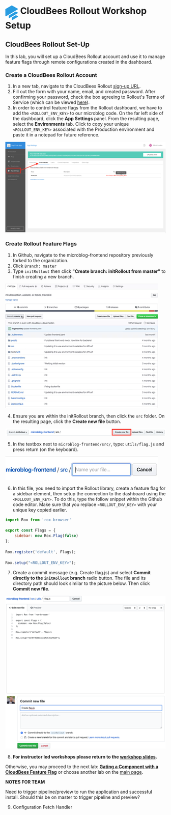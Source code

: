 # <img src="images/Rollout-blue.svg" alt="CloudBees Rollout Logo" width="40" align="top"> CloudBees Rollout Workshop Setup

## CloudBees Rollout Set-Up
In this lab, you will set up a CloudBees Rollout account and use it to manage feature flags through remote configurations created in the dashboard.

### Create a CloudBees Rollout Account 

1. In a new tab, navigate to the CloudBees Rollout [sign-up URL](https://app.rollout.io/signup).
2. Fill out the form with your name, email, and created password. After confirming your password,  check the box agreeing to Rollout's Terms of Service (which can be viewed [here](https://docs.cloudbees.com/docs/cloudbees-common/latest/subscription-agreement/)).
3. In order to control feature flags from the Rollout dashboard, we have to add the `<ROLLOUT_ENV_KEY>` to our microblog code. On the far left side of the dashboard, click the **App Settings** panel. From the resulting page, select the **Environments** tab. Click to copy your unique `<ROLLOUT_ENV_KEY>` associated with the Production environment and paste it in a notepad for future reference.

<p><img src="images/RolloutEnvKey.png" />

### Create Rollout Feature Flags

1. In Github, navigate to the microblog-frontend repository previously forked to the organization.
2. Click `Branch: master`
3. Type `initRollout` then click **"Create branch: initRollout from master"** to finish creating a new branch.

<p><img src="images/initRolloutBranch.gif" />

4. Ensure you are within the initRollout branch, then click the `src` folder. On the resulting page, click the **Create new file** button.

<p><img src="images/srcCreateNewFile.png" />

5. In the textbox next to `microblog-frontend/src/`, type: `utils/flag.js` and press return (on the keyboard).

<p><img src="images/utilsFlagJS.gif" />

6. In this file, you need to import the Rollout library, create a feature flag for a sidebar element, then setup the connection to the dashboard using the `<ROLLOUT_ENV_KEY>`. To do this, type the follow snippet within the Github code editor. Make sure that you replace `<ROLLOUT_ENV_KEY>` with your unique key copied earlier.
```javascript
import Rox from 'rox-browser'

export const Flags = {
	sidebar: new Rox.Flag(false)
};

Rox.register('default', Flags);

Rox.setup("<ROLLOUT_ENV_KEY>");
```
7. Create a commit message (e.g. Create flag.js) and select **Commit directly to the `initRollout` branch** radio button. The file and its directory path should look similar to the picture below. Then click **Commit new file**.

<p><img src="images/flagJSCommit.png" />

8. **For instructor led workshops please return to the [workshop slides](https://cloudbees-days.github.io/core-rollout-flow-workshop/rollout/#1).**

Otherwise, you may proceed to the next lab: [**Gating a Component with a CloudBees Feature Flag**](../rolloutFeature/rolloutFeature.md) or choose another lab on the [main page](../../README.md#workshop-labs).

**NOTES FOR TEAM**

Need to trigger pipeline/preview to run the application and successful install.
Should this be on master to trigger pipeline and preview?

9. Configuration Fetch Handler
